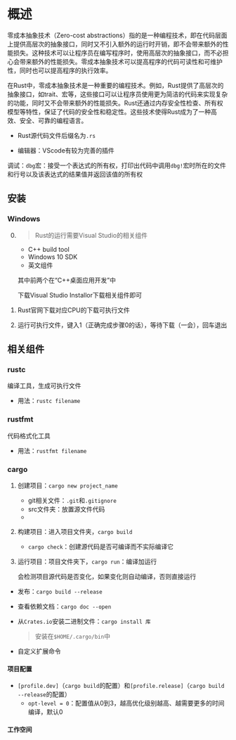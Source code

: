 # 概述

零成本抽象技术（Zero-cost abstractions）指的是一种编程技术，即在代码层面上提供高层次的抽象接口，同时又不引入额外的运行时开销，即不会带来额外的性能损失。这种技术可以让程序员在编写程序时，使用高层次的抽象接口，而不必担心会带来额外的性能损失。零成本抽象技术可以提高程序的代码可读性和可维护性，同时也可以提高程序的执行效率。


在Rust中，零成本抽象技术是一种重要的编程技术。例如，Rust提供了高层次的抽象接口，如trait、宏等，这些接口可以让程序员使用更为简洁的代码来实现复杂的功能，同时又不会带来额外的性能损失。Rust还通过内存安全性检查、所有权模型等特性，保证了代码的安全性和稳定性。这些技术使得Rust成为了一种高效、安全、可靠的编程语言。

+ Rust源代码文件后缀名为`.rs`

+ 编辑器：VScode有较为完善的插件

调试：`dbg`宏：接受一个表达式的所有权，打印出代码中调用`dbg!`宏时所在的文件和行号以及该表达式的结果值并返回该值的所有权

## 安装

### Windows

0. > Rust的运行需要Visual Studio的相关组件

   + C++ build tool
   + Windows 10 SDK
   + 英文组件

   其中前两个在“C++桌面应用开发”中

   下载Visual Studio Installor下载相关组件即可

1. Rust官网下载对应CPU的下载可执行文件

2. 运行可执行文件，键入1（正确完成步骤0的话），等待下载（一会），回车退出

## 相关组件

### rustc

编译工具，生成可执行文件

+ 用法：`rustc filename`

### rustfmt

代码格式化工具

+ 用法：`rustfmt filename`

### cargo

1. 创建项目：`cargo new project_name`

   + git相关文件：`.git`和`.gitignore`
   + src文件夹：放置源文件代码
   + 

2. 构建项目：进入项目文件夹，`cargo build`

   + `cargo check`：创建源代码是否可编译而不实际编译它

3. 运行项目：项目文件夹下，`cargo run`：编译加运行

   会检测项目源代码是否变化，如果变化则自动编译，否则直接运行

+ 发布：`cargo build --release`
+ 查看依赖文档：`cargo doc --open`

+ 从`Crates.io`安装二进制文件：`cargo install 库`

  > 安装在`$HOME/.cargo/bin`中



+ 自定义扩展命令

#### 项目配置

+ `[profile.dev]`（`cargo build`的配置）和`[profile.release]`（`cargo build --release`的配置）
  + `opt-level = 0`：配置值从0到3，越高优化级别越高、越需要更多的时间编译，默认0	

#### 工作空间